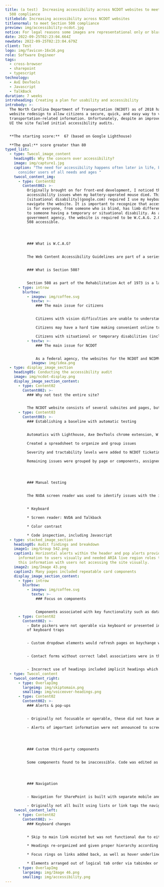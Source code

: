 ```yaml
---
title: (a test)  Increasing accessibility across NCDOT websites to meet Section
  508 compliance
titlebold: Increasing accessibility across NCDOT websites
titlenormal: to meet Section 508 compliance
preview: img/accessibility-ncdot.jpg
notice: For legal reasons some images are representational only or blurred
date: 2022-09-25T02:23:04.664Z
newdate: 2022-09-25T02:23:04.679Z
client: Test
logo: img/favicon-16x16.png
role: Software Engineer
tags:
  - cross-browser
  - sharepoint
  - typescript
technology:
  - AxE DevTools
  - Javascript
  - TalkBack
duration: 7 weeks
introheading: Creating a plan for usability and accessibility
introbody: >-
  The North Carolina Department of Transportation (NCDOT) as of 2018 had a new
  website redesign to allow citizens a secure, quick, and easy way to view all
  transportation-related information. Unfortunately, despite an improved visual
  UI the site failed initial accessibility audits.


  **The starting score:**  67 (based on Google Lighthouse)

  **The goal:** score greater than 80
typed_list:
  - type: Twocol_image_content
    heading05: Why the concern over accessibility?
    image: img/capture1.jpg
    caption: "The need for accessibility happens often later in life, but we should
      consider users of all needs and ages "
    twocol_content_img:
      - type: Content02
        Content002: >-
          Originally brought on for front-end development, I noticed the
          accessibility issues when my battery-operated mouse died. This
          [situational disability](google.com) required I use my keyboard to
          navigate the website. It is important to recognize that accessibility
          is for everyone, from someone who is blind, has limb differentiation,
          to someone having a temporary or situational disability. As a
          government agency, the website is required to be W.C.A.G. 2.0/Section
          508 accessible.




          ### What is W.C.A.G?


          The Web Content Accessibility Guidelines are part of a series of web accessibility guidelines considered to be the benchmark for compliance.


          ### What is Section 508?


          Section 508 as part of the Rehabilitation Act of 1973 is a law that requires government agencies to provide access to its Information and Communication Technology (ICT) to people with disabilities. The Revised 508 Standards incorporate by reference and apply the WCAG 2.0 Level AA Success Criteria to both web and non-web electronic content.
      - type: introw
        blurbsw:
          - imagew: img/coffee.svg
            textw: >-
              ### The main issue for citizens


              Citizens with vision difficulties are unable to understand important safety and legal announcements

              Citizens may have a hard time making convenient online transactions

              Citizens with situational or temporary disabilities (including slow internet speeds) may have difficulties completing tasks
          - textw: >-
              ### The main issue for NCDOT


              As a federal agency, the websites for the NCDOT and NCDMV fall under Section 508 regulations to be ADA compliant. Failure to meet guidelines can lead to lawsuits and a loss of citizen and customer trust
            imagew: img/idea.png
  - type: display_image_section
    heading05: Conducting the accessibility audit
    image: img/ncdot-display.png
    display_image_section_content:
      - type: Content02
        Content002: >-
          ### Why not test the entire site?


          The NCDOT website consists of several subsites and pages, but are based off templates and reusable components. Sites like this are constantly adding new content, but rarely change the underlying CMS structure. By identifying a representative set of pages the audit process takes less time and is more effective.
      - type: Content03
        Content003: >-
          ### Establishing a baseline with automatic testing


          Automatics with Lighthouse, Axe DevTools chrome extension, W.A.V.E. (web accessibility evaluation tool)

          Created a spreadsheet to organize and group issues

          Severity and tractability levels were added to NCDOT ticketing system

          Remaining issues were grouped by page or components, assigned an individual severity and discussed with web dept lead




          ### Manual testing


          The NVDA screen reader was used to identify issues with the information hierarchy and HTML native elements. Web extensions were utilized for hard to identify issues.


          * Keyboard 

          * Screen reader: NVDA and Talkback

          * Color contrast

          * Code inspection, including Javascript
  - type: stacked_image_section
    heading05: Audit findings and breakdown
    image1: img/Group 542.png
    caption1: Horizontal alerts within the header and pop alerts provided imporant
      information to users visually and needed ARIA live region roles to share
      this information with users not accessing the site visually.
    image2: img/Image 43.png
    caption2: Many pages included repeatable card components
    display_image_section_content:
      - type: introw
        blurbsw:
          - imagew: img/coffee.svg
            textw: >-
              ### Focus on components


              Components associated with key functionality such as datapickers and dynamically populated dropdowns received prioritization. This also included custom controls which have a native alternative that is often replaced in favor of less accessible, but visually branded elements.
      - type: Content02
        Content002: >-
          - Date pickers were not operable via keyboard or presented instances
          of keyboard traps


          - Custom dropdown elements would refresh pages on keychange when cycling through options


          - Contact forms without correct label associations were in the footer of every page


          - Incorrect use of headings included implicit headings which contained no meaning in html syntax and skips in heading elements which disrupt a screen reader's ability to parse content
  - type: Twocol_content
    twocol_content_right:
      - type: OverlapImg
        largeimg: img/skiptomain.png
        smallimg: img/voiceover-headings.png
      - type: Content02
        Content002: >-
          ### Alerts & pop-ups


          - Originally not focusable or operable, these did not have an accessible way to close content and were adjusted or given textual alternatives  \

          - Alerts of important information were not announced to screen readers. Aria roles were added or re-implemented correctly




          ### Custom third-party components


          Some components found to be inaccessible. Code was edited as able or replaced with native HTML5 controls




          ### Navigation


          - Navigation for SharePoint is built with separate mobile and desktop code toggled with media queries. The issue is both are still accessible within the DOM via a screen reader regardless of screen size or device  \

          - Originally not all built using lists or link tags the navigation was changed to utilize valid html and link tags.
    twocol_content_left:
      - type: Content02
        Content002: >-
          ### Keyboard changes


          * Skip to main link existed but was not functional due to either an incorrect ID or empty href attribute, depending on the template. Navigation was added to a seperate component so it could be reused within templates

          * Headings re-organized and given proper hierarchy according to semantics vs aesthetic browser default sizing

          * Focus rings on links added back, as well as hover underlines which were originally inconsistently implemented

          * Elements arranged out of logical tab order via tabindex or the CSS float property caused issues when browsing through content.
      - type: OverlapImg
        largeimg: img/Image 46.png
        smallimg: img/accessibility.png
---
```

